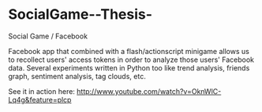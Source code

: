 SocialGame--Thesis-
===================

Social Game / Facebook

Facebook app that combined with a flash/actionscript minigame allows us to recollect users' access tokens in order to analyze those users' Facebook data. Several experiments written in Python too like trend analysis, friends graph, sentiment analysis, tag clouds, etc.

See it in action here: http://www.youtube.com/watch?v=OknWlC-Lq4g&feature=plcp